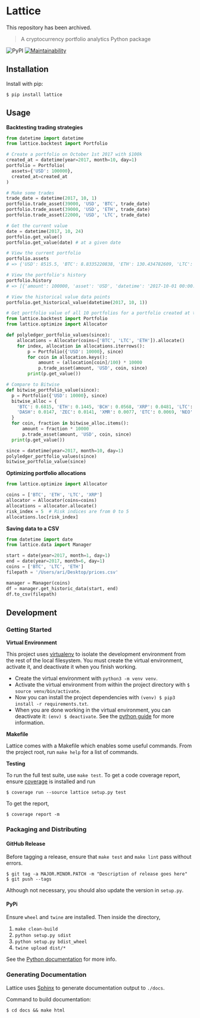 # Lattice

This repository has been archived.

> A cryptocurrency portfolio analytics Python package

![PyPI](https://img.shields.io/pypi/v/nine.svg) [![Maintainability](https://api.codeclimate.com/v1/badges/ab47790d1135959e03eb/maintainability)](https://codeclimate.com/repos/59efa550adedb802cc000014/maintainability)

## Installation

Install with pip:

```
$ pip install lattice
```

## Usage

**Backtesting trading strategies**

```python
from datetime import datetime
from lattice.backtest import Portfolio

# Create a portfolio on October 1st 2017 with $100k
created_at = datetime(year=2017, month=10, day=1)
portfolio = Portfolio(
  assets={'USD': 100000},
  created_at=created_at
)

# Make some trades
trade_date = datetime(2017, 10, 1)
portfolio.trade_asset(39000, 'USD', 'BTC', trade_date)
portfolio.trade_asset(39000, 'USD', 'ETH', trade_date)
portfolio.trade_asset(22000, 'USD', 'LTC', trade_date)

# Get the current value
date = datetime(2017, 10, 24)
portfolio.get_value()
portfolio.get_value(date) # at a given date

# View the current portfolio
portfolio.assets
# => {'USD': 8515.5, 'BTC': 8.8335220838, 'ETH': 130.434782609, 'LTC': 423.07692307}

# View the portfolio's history
portfolio.history
# => [{'amount': 100000, 'asset': 'USD', 'datetime': '2017-10-01 00:00:00'}, {'amount': -39000, 'asset': 'USD', 'datetime': '2017-10-01 00:00:00'}, {'amount': 8.8335220838, 'asset': 'BTC', 'datetime': '2017-10-01 00:00:00'}, {'amount': -39000, 'asset': 'USD', 'datetime': '2017-10-01 00:00:00'}, {'amount': 130.434782609, 'asset': 'ETH', 'datetime': '2017-10-01'00:00:00 }, {'amount': -22000, 'asset': 'USD', 'datetime': '2017-10-01 00:00:00'}, {'amount': 423.07692307, 'asset': 'LTC', 'datetime': '2017-10-01'00:00:00 }, {'amount': -1.5, 'asset': 'BTC', 'datetime': '2017-10-24 18:57:30.665241' }, {'amount': 8515.5, 'asset': 'USD', 'datetime': '2017-10-24 18:57:30.665241' }]

# View the historical value data points
portfolio.get_historical_value(datetime(2017, 10, 1))

# Get portfolio value of all 10 portfolios for a portfolio created at the start of October
from lattice.backtest import Portfolio
from lattice.optimize import Allocator

def polyledger_portfolio_values(since):
    allocations = Allocator(coins=['BTC', 'LTC', 'ETH']).allocate()
    for index, allocation in allocations.iterrows():
        p = Portfolio({'USD': 10000}, since)
        for coin in allocation.keys():
            amount = (allocation[coin]/100) * 10000
            p.trade_asset(amount, 'USD', coin, since)
        print(p.get_value())

# Compare to Bitwise
def bitwise_portfolio_value(since):
  p = Portfolio({'USD': 10000}, since)
  bitwise_alloc = {
    'BTC': 0.6815, 'ETH': 0.1445, 'BCH': 0.0568, 'XRP': 0.0481, 'LTC': 0.0194,
    'DASH': 0.0147, 'ZEC': 0.0141, 'XMR': 0.0077, 'ETC': 0.0069, 'NEO': 0.0062
  }
  for coin, fraction in bitwise_alloc.items():
      amount = fraction * 10000
      p.trade_asset(amount, 'USD', coin, since)
  print(p.get_value())

since = datetime(year=2017, month=10, day=1)
polyledger_portfolio_values(since)
bitwise_portfolio_value(since)
```

**Optimizing portfolio allocations**

```python
from lattice.optimize import Allocator

coins = ['BTC', 'ETH', 'LTC', 'XRP']
allocator = Allocator(coins=coins)
allocations = allocator.allocate()
risk_index = 5  # Risk indices are from 0 to 5
allocations.loc[risk_index]
```

**Saving data to a CSV**

```python
from datetime import date
from lattice.data import Manager

start = date(year=2017, month=1, day=1)
end = date(year=2017, month=6, day=1)
coins = ['BTC', 'LTC', 'ETH']
filepath = '/Users/ari/Desktop/prices.csv'

manager = Manager(coins)
df = manager.get_historic_data(start, end)
df.to_csv(filepath)
```

## Development

### Getting Started

**Virtual Environment**

This project uses [virtualenv](http://pypi.python.org/pypi/virtualenv) to isolate the development environment from the rest of the local filesystem. You must create the virtual environment, activate it, and deactivate it when you finish working.

* Create the virtual environment with `python3 -m venv venv`.
* Activate the virtual environment from within the project directory with `$ source venv/bin/activate`.
* Now you can install the project dependencies with `(venv) $ pip3 install -r requirements.txt`.
* When you are done working in the virtual environment, you can deactivate it: `(env) $ deactivate`. See the [python guide](http://docs.python-guide.org/en/latest/dev/virtualenvs/) for more information.

**Makefile**

Lattice comes with a Makefile which enables some useful commands. From the project root, run `make help` for a list of commands.

**Testing**

To run the full test suite, use `make test`. To get a code coverage report, ensure [coverage](https://coverage.readthedocs.io/en/coverage-4.4.2/) is installed and run

```
$ coverage run --source lattice setup.py test
```

To get the report,

```
$ coverage report -m
```

### Packaging and Distributing

#### GitHub Release

Before tagging a release, ensure that `make test` and `make lint` pass without errors.

```
$ git tag -a MAJOR.MINOR.PATCH -m "Description of release goes here"
$ git push --tags
```

Although not necessary, you should also update the version in `setup.py`.

#### PyPi

Ensure `wheel` and `twine` are installed. Then inside the directory,

1. `make clean-build`
1. `python setup.py sdist`
1. `python setup.py bdist_wheel`
1. `twine upload dist/*`

See the [Python documentation](https://packaging.python.org/tutorials/distributing-packages/) for more info.

### Generating Documentation

Lattice uses [Sphinx](http://www.sphinx-doc.org/en/stable/) to generate documentation output to `./docs`.

Command to build documentation:

```
$ cd docs && make html
```
